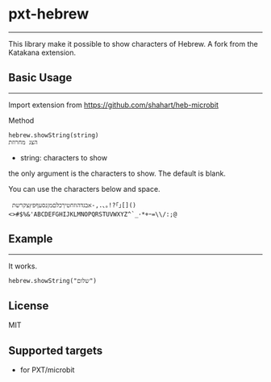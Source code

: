 # pxt-hebrew
---
This library make it possible to show characters of Hebrew.
A fork from the Katakana extension.

## Basic Usage
---
Import extension from https://github.com/shahart/heb-microbit

Method
```
hebrew.showString(string)
הצג מחרוזת
```

- string: characters to show

the only argument is the characters to show. The default is blank. 

You can use the characters below and space.
```
 אבגדהוזחטיךכלםמןנסעףפץצקרשת-,.､｡!?｢｣[]()<>#$%&'ABCDEFGHIJKLMNOPQRSTUVWXYZ^`_･*+ｰ=\\/:;@
```

## Example
---

It works.
```
hebrew.showString("שלום")
```

## License
MIT

## Supported targets

* for PXT/microbit
